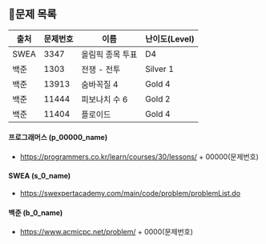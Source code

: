 ## 🐳문제 목록

  


| 출처   | 문제번호  | 이름        | 난이도(Level) |
|------|-------|-----------|------------|
| SWEA | 3347  | 올림픽 종목 투표 | D4         |
| 백준   | 1303  | 전쟁 - 전투   | Silver 1   |
| 백준   | 13913 | 숨바꼭질 4    | Gold 4     |
| 백준   | 11444 | 피보나치 수 6  | Gold 2     |
| 백준   | 11404 | 플로이드      | Gold 4     |



#### 프로그래머스 (p_00000_name)

- https://programmers.co.kr/learn/courses/30/lessons/ + 00000(문제번호)

#### SWEA (s_0_name)

- https://swexpertacademy.com/main/code/problem/problemList.do

#### 백준 (b_0_name)

- https://www.acmicpc.net/problem/ + 0000(문제번호)

